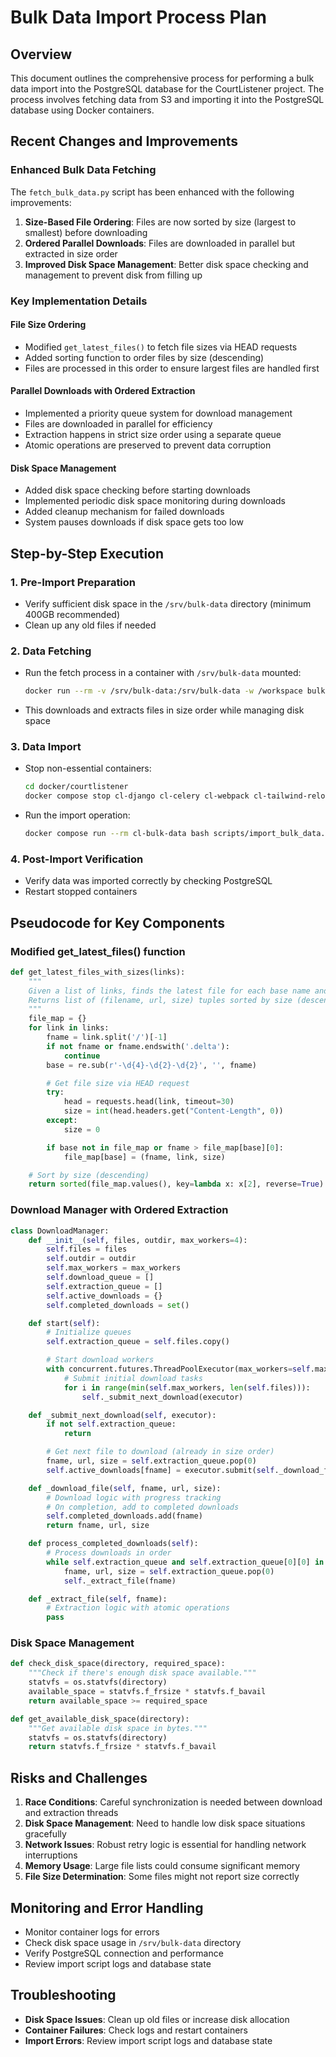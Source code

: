 # Bulk Data Import Process Plan

## Overview
This document outlines the comprehensive process for performing a bulk data import into the PostgreSQL database for the CourtListener project. The process involves fetching data from S3 and importing it into the PostgreSQL database using Docker containers.

## Recent Changes and Improvements

### Enhanced Bulk Data Fetching
The `fetch_bulk_data.py` script has been enhanced with the following improvements:

1. **Size-Based File Ordering**: Files are now sorted by size (largest to smallest) before downloading
2. **Ordered Parallel Downloads**: Files are downloaded in parallel but extracted in size order
3. **Improved Disk Space Management**: Better disk space checking and management to prevent disk from filling up

### Key Implementation Details

#### File Size Ordering
- Modified `get_latest_files()` to fetch file sizes via HEAD requests
- Added sorting function to order files by size (descending)
- Files are processed in this order to ensure largest files are handled first

#### Parallel Downloads with Ordered Extraction
- Implemented a priority queue system for download management
- Files are downloaded in parallel for efficiency
- Extraction happens in strict size order using a separate queue
- Atomic operations are preserved to prevent data corruption

#### Disk Space Management
- Added disk space checking before starting downloads
- Implemented periodic disk space monitoring during downloads
- Added cleanup mechanism for failed downloads
- System pauses downloads if disk space gets too low

## Step-by-Step Execution

### 1. Pre-Import Preparation
- Verify sufficient disk space in the `/srv/bulk-data` directory (minimum 400GB recommended)
- Clean up any old files if needed

### 2. Data Fetching
- Run the fetch process in a container with `/srv/bulk-data` mounted:
  ```bash
  docker run --rm -v /srv/bulk-data:/srv/bulk-data -w /workspace bulkdata-fetcher /workspace/entrypoint-fetch.sh
  ```
- This downloads and extracts files in size order while managing disk space

### 3. Data Import
- Stop non-essential containers:
  ```bash
  cd docker/courtlistener
  docker compose stop cl-django cl-celery cl-webpack cl-tailwind-reload cl-selenium cl-webhook-sentry cl-es
  ```
- Run the import operation:
  ```bash
  docker compose run --rm cl-bulk-data bash scripts/import_bulk_data.sh --db-host cl-postgresql --db-user postgres --db-password postgres
  ```

### 4. Post-Import Verification
- Verify data was imported correctly by checking PostgreSQL
- Restart stopped containers

## Pseudocode for Key Components

### Modified get_latest_files() function
```python
def get_latest_files_with_sizes(links):
    """
    Given a list of links, finds the latest file for each base name and gets their sizes.
    Returns list of (filename, url, size) tuples sorted by size (descending).
    """
    file_map = {}
    for link in links:
        fname = link.split('/')[-1]
        if not fname or fname.endswith('.delta'):
            continue
        base = re.sub(r'-\d{4}-\d{2}-\d{2}', '', fname)

        # Get file size via HEAD request
        try:
            head = requests.head(link, timeout=30)
            size = int(head.headers.get("Content-Length", 0))
        except:
            size = 0

        if base not in file_map or fname > file_map[base][0]:
            file_map[base] = (fname, link, size)

    # Sort by size (descending)
    return sorted(file_map.values(), key=lambda x: x[2], reverse=True)
```

### Download Manager with Ordered Extraction
```python
class DownloadManager:
    def __init__(self, files, outdir, max_workers=4):
        self.files = files
        self.outdir = outdir
        self.max_workers = max_workers
        self.download_queue = []
        self.extraction_queue = []
        self.active_downloads = {}
        self.completed_downloads = set()

    def start(self):
        # Initialize queues
        self.extraction_queue = self.files.copy()

        # Start download workers
        with concurrent.futures.ThreadPoolExecutor(max_workers=self.max_workers) as executor:
            # Submit initial download tasks
            for i in range(min(self.max_workers, len(self.files))):
                self._submit_next_download(executor)

    def _submit_next_download(self, executor):
        if not self.extraction_queue:
            return

        # Get next file to download (already in size order)
        fname, url, size = self.extraction_queue.pop(0)
        self.active_downloads[fname] = executor.submit(self._download_file, fname, url, size)

    def _download_file(self, fname, url, size):
        # Download logic with progress tracking
        # On completion, add to completed downloads
        self.completed_downloads.add(fname)
        return fname, url, size

    def process_completed_downloads(self):
        # Process downloads in order
        while self.extraction_queue and self.extraction_queue[0][0] in self.completed_downloads:
            fname, url, size = self.extraction_queue.pop(0)
            self._extract_file(fname)

    def _extract_file(self, fname):
        # Extraction logic with atomic operations
        pass
```

### Disk Space Management
```python
def check_disk_space(directory, required_space):
    """Check if there's enough disk space available."""
    statvfs = os.statvfs(directory)
    available_space = statvfs.f_frsize * statvfs.f_bavail
    return available_space >= required_space

def get_available_disk_space(directory):
    """Get available disk space in bytes."""
    statvfs = os.statvfs(directory)
    return statvfs.f_frsize * statvfs.f_bavail
```

## Risks and Challenges

1. **Race Conditions**: Careful synchronization is needed between download and extraction threads
2. **Disk Space Management**: Need to handle low disk space situations gracefully
3. **Network Issues**: Robust retry logic is essential for handling network interruptions
4. **Memory Usage**: Large file lists could consume significant memory
5. **File Size Determination**: Some files might not report size correctly

## Monitoring and Error Handling

- Monitor container logs for errors
- Check disk space usage in `/srv/bulk-data` directory
- Verify PostgreSQL connection and performance
- Review import script logs and database state

## Troubleshooting

- **Disk Space Issues**: Clean up old files or increase disk allocation
- **Container Failures**: Check logs and restart containers
- **Import Errors**: Review import script logs and database state